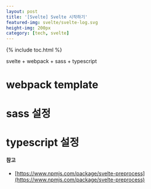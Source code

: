 ```yaml
---
layout: post
title: '[Svelte] Svelte 시작하기'
featured-img: svelte/svelte-log.svg
height-img: 200px
category: [tech, svelte]
---
```

{% include toc.html %}

svelte + webpack + sass + typescript

# webpack template

# sass 설정

# typescript 설정

#### 참고
- [https://www.npmjs.com/package/svelte-preprocess](https://www.npmjs.com/package/svelte-preprocess)